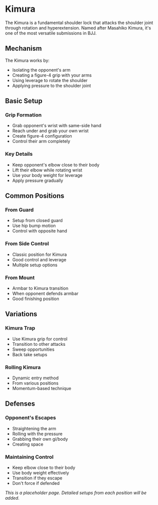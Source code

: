 # Kimura

The Kimura is a fundamental shoulder lock that attacks the shoulder joint through rotation and hyperextension. Named after Masahiko Kimura, it's one of the most versatile submissions in BJJ.

## Mechanism

The Kimura works by:
- Isolating the opponent's arm
- Creating a figure-4 grip with your arms
- Using leverage to rotate the shoulder
- Applying pressure to the shoulder joint

## Basic Setup

### Grip Formation
- Grab opponent's wrist with same-side hand
- Reach under and grab your own wrist
- Create figure-4 configuration
- Control their arm completely

### Key Details
- Keep opponent's elbow close to their body
- Lift their elbow while rotating wrist
- Use your body weight for leverage
- Apply pressure gradually

## Common Positions

### From Guard
- Setup from closed guard
- Use hip bump motion
- Control with opposite hand

### From Side Control
- Classic position for Kimura
- Good control and leverage
- Multiple setup options

### From Mount
- Armbar to Kimura transition
- When opponent defends armbar
- Good finishing position

## Variations

### Kimura Trap
- Use Kimura grip for control
- Transition to other attacks
- Sweep opportunities
- Back take setups

### Rolling Kimura
- Dynamic entry method
- From various positions
- Momentum-based technique

## Defenses

### Opponent's Escapes
- Straightening the arm
- Rolling with the pressure
- Grabbing their own gi/body
- Creating space

### Maintaining Control
- Keep elbow close to their body
- Use body weight effectively
- Transition if they escape
- Don't force if defended

*This is a placeholder page. Detailed setups from each position will be added.*

